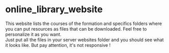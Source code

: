 # online_library_website
This website lists the courses of the formation and specifics folders where you can put resources as files that can be downloaded. Feel free to personalize it as you want. <br>
Just put all the files in your server websites folder and you should see what it looks like. But pay attention, it's not responsive !
